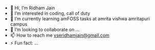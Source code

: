 - 👋 Hi, I’m Ridham Jain
- 👀 I’m interested in coding, call of duty 
- 🌱 I’m currently learning amFOSS tasks at amrita vishwa amritapuri campus
- 💞️ I’m looking to collaborate on ...
- 📫 How to reach me vseridhamjain@gmail.com
- ⚡ Fun fact: ...

<!---
2808rishu/2808rishu is a ✨ special ✨ repository because its `README.md` (this file) appears on your GitHub profile.
You can click the Preview link to take a look at your changes.
--->
